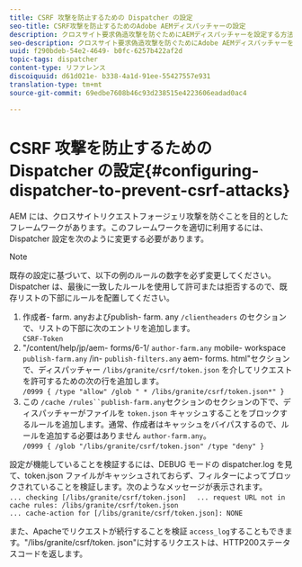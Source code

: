 ```yaml
---
title: CSRF 攻撃を防止するための Dispatcher の設定
seo-title: CSRF攻撃を防止するためのAdobe AEMディスパッチャーの設定
description: クロスサイト要求偽造攻撃を防ぐためにAEMディスパッチャーを設定する方法について説明します。
seo-description: クロスサイト要求偽造攻撃を防ぐためにAdobe AEMディスパッチャーを設定する方法について説明します。
uuid: f290bdeb-54e2-4649- b0fc-6257b422af2d
topic-tags: dispatcher
content-type: リファレンス
discoiquuid: d61d021e- b338-4a1d-91ee-55427557e931
translation-type: tm+mt
source-git-commit: 69edbe7608b46c93d238515e4223606eadad0ac4

---
```



# CSRF 攻撃を防止するための Dispatcher の設定{#configuring-dispatcher-to-prevent-csrf-attacks}

AEM には、クロスサイトリクエストフォージェリ攻撃を防ぐことを目的としたフレームワークがあります。このフレームワークを適切に利用するには、Dispatcher 設定を次のように変更する必要があります。

>[!NOTE]
>
>既存の設定に基づいて、以下の例のルールの数字を必ず変更してください。Dispatcher は、最後に一致したルールを使用して許可または拒否するので、既存リストの下部にルールを配置してください。

1. 作成者- farm. anyおよびpublish- farm. any `/clientheaders` のセクションで、リストの下部に次のエントリを追加します。\
   `CSRF-Token`
1. &quot;/content/help/jp/aem- forms/6-1/ `author-farm.any` mobile- workspace `publish-farm.any` /in- `publish-filters.any` aem- forms. html&quot;セクションで、ディスパッチャー `/libs/granite/csrf/token.json` を介してリクエストを許可するための次の行を追加します。\
   `/0999 { /type "allow" /glob " * /libs/granite/csrf/token.json*" }`
1. この `/cache /rules``publish-farm.any`セクションのセクションの下で、ディスパッチャーがファイルを `token.json` キャッシュすることをブロックするルールを追加します。通常、作成者はキャッシュをバイパスするので、ルールを追加する必要はありません `author-farm.any`。\
   `/0999 { /glob "/libs/granite/csrf/token.json" /type "deny" }`

設定が機能していることを検証するには、DEBUG モードの dispatcher.log を見て、token.json ファイルがキャッシュされておらず、フィルターによってブロックされていることを検証します。次のようなメッセージが表示されます。\
`... checking [/libs/granite/csrf/token.json]  `
`... request URL not in cache rules: /libs/granite/csrf/token.json`\
`... cache-action for [/libs/granite/csrf/token.json]: NONE`

また、Apacheでリクエストが続行することを検証 `access_log`することもできます。&quot;/libs/granite/csrf/token. json&quot;に対するリクエストは、HTTP200ステータスコードを返します。
